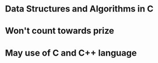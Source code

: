# Data Structures and Algorithms in C

# Won't count towards prize
# May use of C and C++ language

